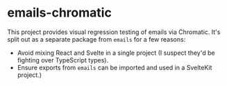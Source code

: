 # emails-chromatic

This project provides visual regression testing of emails via Chromatic. It's
split out as a separate package from `emails` for a few reasons:

- Avoid mixing React and Svelte in a single project (I suspect they'd be
  fighting over TypeScript types).
- Ensure exports from `emails` can be imported and used in a SvelteKit project.)
